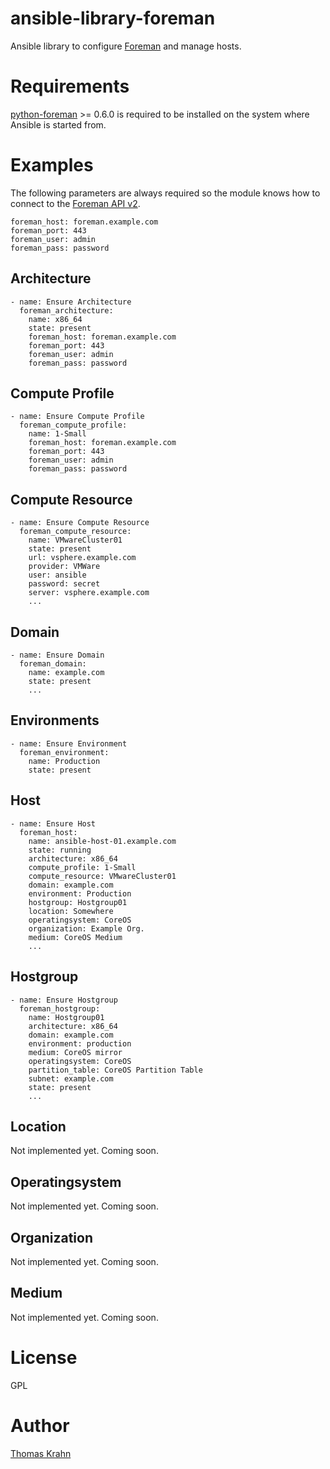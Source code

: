 # ansible-library-foreman
Ansible library to configure [Foreman] and manage hosts.

# Requirements
[python-foreman] >= 0.6.0 is required to be installed on the system where Ansible is started from.

# Examples
The following parameters are always required so the module knows how to connect to the [Foreman API v2].

```
foreman_host: foreman.example.com
foreman_port: 443
foreman_user: admin
foreman_pass: password
```
## Architecture
```
- name: Ensure Architecture
  foreman_architecture:
    name: x86_64
    state: present
    foreman_host: foreman.example.com
    foreman_port: 443
    foreman_user: admin
    foreman_pass: password
```
## Compute Profile

```
- name: Ensure Compute Profile
  foreman_compute_profile:
    name: 1-Small
    foreman_host: foreman.example.com
    foreman_port: 443
    foreman_user: admin
    foreman_pass: password
```

## Compute Resource
```
- name: Ensure Compute Resource
  foreman_compute_resource:
    name: VMwareCluster01
    state: present
    url: vsphere.example.com
    provider: VMWare
    user: ansible
    password: secret
    server: vsphere.example.com
    ...
```
## Domain
```
- name: Ensure Domain
  foreman_domain:
    name: example.com
    state: present
    ...
```
## Environments
```
- name: Ensure Environment
  foreman_environment:
    name: Production
    state: present
```
## Host
```
- name: Ensure Host
  foreman_host:
    name: ansible-host-01.example.com
    state: running
    architecture: x86_64
    compute_profile: 1-Small
    compute_resource: VMwareCluster01
    domain: example.com
    environment: Production
    hostgroup: Hostgroup01
    location: Somewhere
    operatingsystem: CoreOS
    organization: Example Org.
    medium: CoreOS Medium
    ...
```

## Hostgroup
```
- name: Ensure Hostgroup
  foreman_hostgroup:
    name: Hostgroup01
    architecture: x86_64
    domain: example.com
    environment: production
    medium: CoreOS mirror
    operatingsystem: CoreOS
    partition_table: CoreOS Partition Table
    subnet: example.com
    state: present
    ...
```

## Location
Not implemented yet. Coming soon.

## Operatingsystem
Not implemented yet. Coming soon.

## Organization
Not implemented yet. Coming soon.

## Medium
Not implemented yet. Coming soon.

[python-foreman]: https://github.com/Nosmoht/python-foreman

# License

GPL

# Author
[Thomas Krahn]

[Foreman]: www.theforeman.org
[Foreman API v2]: www.theforeman.org/api_v2.html
[Thomas Krahn]: mailto:ntbc@gmx.net
